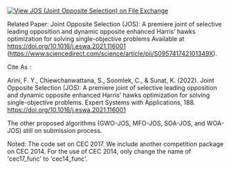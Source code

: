 [![View JOS (Joint Opposite Selection) on File Exchange](https://www.mathworks.com/matlabcentral/images/matlab-file-exchange.svg)](https://www.mathworks.com/matlabcentral/fileexchange/104535-jos-joint-opposite-selection)

Related Paper: Joint Opposite Selection (JOS): A premiere joint of selective leading opposition and dynamic opposite enhanced Harris’ hawks optimization for solving single-objective problems Available at https://doi.org/10.1016/j.eswa.2021.116001 (https://www.sciencedirect.com/science/article/pii/S095741742101349X).

Cite As :

Arini, F. Y., Chiewchanwattana, S., Soomlek, C., & Sunat, K. (2022). Joint Opposite Selection (JOS): A premiere joint of selective leading opposition and dynamic opposite enhanced Harris’ hawks optimization for solving single-objective problems. Expert Systems with Applications, 188. https://doi.org/10.1016/j.eswa.2021.116001

The other proposed algorithms (GWO-JOS, MFO-JOS, SOA-JOS, and WOA-JOS) still on submission process.

Noted: The code set on CEC 2017. We include another competition package on CEC 2014. For the use of CEC 2014, only change the name of 'cec17_func' to 'cec14_func'. 
